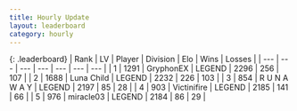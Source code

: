 ```yaml
---
title: Hourly Update
layout: leaderboard
category: hourly
---
```


{: .leaderboard}
| Rank | LV | Player | Division | Elo | Wins | Losses |
| --- | --- | --- | --- | --- | --- | --- |
| <span data-change="0">1</span> | 1291 | <span title="ID: 315148">GryphonEX</span> | LEGEND | <span data-change="17">2296</span> | <span data-change="4">256</span> | <span data-change="0">107</span> |
| <span data-change="0">2</span> | 1688 | <span title="ID: 164871">Luna Child</span> | LEGEND | <span data-change="0">2232</span> | <span data-change="0">226</span> | <span data-change="0">103</span> |
| <span data-change="0">3</span> | 854 | <span title="ID: 66144">R U N A W A Y</span> | LEGEND | <span data-change="0">2197</span> | <span data-change="0">85</span> | <span data-change="0">28</span> |
| <span data-change="1">4</span> | 903 | <span title="ID: 112242">Victinifire</span> | LEGEND | <span data-change="0">2185</span> | <span data-change="0">141</span> | <span data-change="0">66</span> |
| <span data-change="-1">5</span> | 976 | <span title="ID: 416373">miracle03</span> | LEGEND | <span data-change="-7">2184</span> | <span data-change="2">86</span> | <span data-change="1">29</span> |